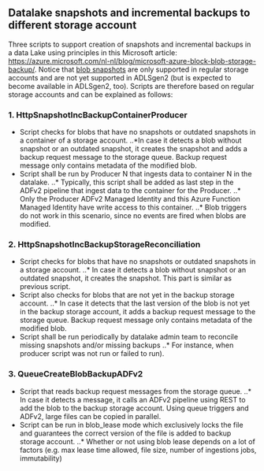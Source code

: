 ## Datalake snapshots and incremental backups to different storage account
Three scripts to support creation of snapshots and incremental backups in a data Lake using principles in this Microsoft article: https://azure.microsoft.com/nl-nl/blog/microsoft-azure-block-blob-storage-backup/. Notice that [blob snapshots](https://docs.microsoft.com/en-us/rest/api/storageservices/creating-a-snapshot-of-a-blob) are only supported in regular storage accounts and are not yet supported in ADLSgen2 (but is expected to become available in ADLSgen2, too). Scripts are therefore based on regular storage accounts and can be explained as follows:

### 1. HttpSnapshotIncBackupContainerProducer
- Script checks for blobs that have no snapshots or outdated snapshots in a container of a storage account. 
..*In case it detects a blob without snapshot or an outdated snapshot, it creates the snapshot and adds a backup request message to the storage queue. Backup request message only contains metadata of the modified blob.
- Script shall be run by Producer N that ingests data to container N in the datalake. 
..* Typically, this script shall be added as last step in the ADFv2 pipeline that ingest data to the container for the Producer. 
..* Only the Producer ADFv2 Managed Identity and this Azure Function Managed Identity have write access to this container. 
..* Blob triggers do not work in this scenario, since no events are fired when blobs are modified.

### 2. HttpSnapshotIncBackupStorageReconciliation
- Script checks for blobs that have no snapshots or outdated snapshots in a storage account. 
..* In case it detects a blob without snapshot or an outdated snapshot, it creates the snapshot. This part is similar as previous script.
- Script also checks for blobs that are not yet in the backup storage account. 
..* In case it detects that the last version of the blob is not yet in the backup storage account, it adds a backup request message to the storage queue. Backup request message only contains metadata of the modified blob.
- Script shall be run periodically by datalake admin team to reconcile missing snapshots and/or missing backups 
..* For instance, when producer script was not run or failed to run).

### 3. QueueCreateBlobBackupADFv2
- Script that reads backup request messages from the storage queue. 
..* In case it detects a message, it calls an ADFv2 pipeline using REST to add the blob to the backup storage account. Using queue triggers and ADFv2, large files can be copied in parallel.
- Script can be run in blob_lease mode which exclusively locks the file and guarantees the correct version of the file is added to backup storage account.
..* Whether or not using blob lease depends on a lot of factors (e.g. max lease time allowed, file size, number of ingestions jobs, immutability)
